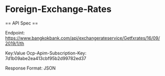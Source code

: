 # Foreign-Exchange-Rates

== API Spec ==

Endpoint:
https://www.bangkokbank.com/api/exchangerateservice/Getfxrates/16/09/2019/1/th

Key:Value
Ocp-Apim-Subscription-Key: 7d1b09abe2ea413cbf95b2d99782ed37

Response Format: JSON
